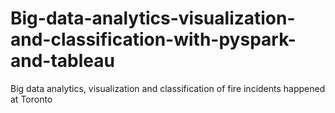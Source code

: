 # Big-data-analytics-visualization-and-classification-with-pyspark-and-tableau
Big data analytics, visualization and classification of fire incidents happened at Toronto
